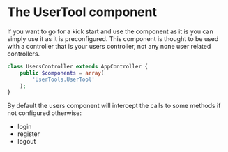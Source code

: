 The UserTool component
======================

If you want to go for a kick start and use the component as it is you can simply use it as it is preconfigured. This component is thought to be used with a controller that is your users controller, not any none user related controllers.

```php
class UsersController extends AppController {
	public $components = array(
		'UserTools.UserTool'
	);
}
```

By default the users component will intercept the calls to some methods if not configured otherwise:

 * login
 * register
 * logout
